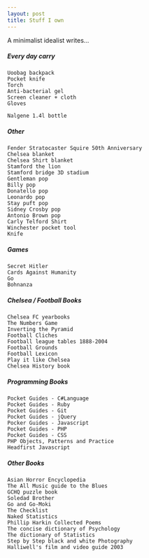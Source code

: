 ```yaml
---
layout: post
title: Stuff I own
---
```


A minimalist idealist writes...

##### Every day carry
    
    Uoobag backpack
    Pocket knife
    Torch
    Anti-bacterial gel
    Screen cleaner + cloth
    Gloves
   
    Nalgene 1.4l bottle
    
##### Other

    Fender Stratocaster Squire 50th Anniversary
    Chelsea blanket
    Chelsea Shirt blanket
    Stamford the lion
    Stamford bridge 3D stadium
    Gentleman pop
    Billy pop
    Donatello pop
    Leonardo pop
    Stay puft pop
    Sidney Crosby pop
    Antonio Brown pop
    Carly Telford Shirt
    Winchester pocket tool
    Knife
    
##### Games

    Secret Hitler
    Cards Against Humanity
    Go
    Bohnanza
    
##### Chelsea / Football Books

    Chelsea FC yearbooks
    The Numbers Game
    Inverting the Pyramid
    Football Cliches
    Football league tables 1888-2004
    Football Grounds
    Football Lexicon
    Play it like Chelsea
    Chelsea History book
    
##### Programming Books

    Pocket Guides - C#Language
    Pocket Guides - Ruby
    Pocket Guides - Git
    Pocket Guides - jQuery
    Pocker Guides - Javascript
    Pocket Guides - PHP
    Pocket Guides - CSS
    PHP Objects, Patterns and Practice
    Headfirst Javascript
    
##### Other Books

    Asian Horror Encyclopedia
    The All Music guide to the Blues
    GCHQ puzzle book
    Soledad Brother
    Go and Go-Moki
    The Checklist
    Naked Statistics
    Phillip Harkin Collected Poems
    The concise dictionary of Psychology
    The dictionary of Statistics
    Step by Step black and white Photography
    Halliwell's film and video guide 2003
    
